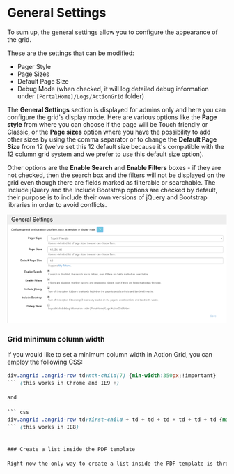 # General Settings

To sum up, the general settings allow you to configure the appearance of the grid.

These are the settings that can be modified:
* Pager Style
* Page Sizes
* Default Page Size
* Debug Mode (when checked, it will log detailed debug information under `[PortalHome]/Logs/ActionGrid` folder)

The **General Settings** section is displayed for admins only and here you can configure the grid's display mode. Here are various options like the **Page style** from where you can choose if the page will be Touch friendly or Classic, or the **Page sizes** option where you have the possibility to add other sizes by using the comma separator or to change the **Default Page Size** from 12 (we've set this 12 default size because it's compatible with the 12 column grid system and we prefer to use this default size option).

Other options are the **Enable Search** and **Enable Filters** boxes - if they are not checked, then the search box and the filters will not be displayed on the grid even though there are fields marked as filterable or searchable. The Include jQuery and the Include Bootstrap options are checked by default, their purpose is to include their own versions of jQuery and Bootstrap libraries in order to avoid conflicts.

![settings page](images/settings.png)

### Grid minimum column width

If you would like to set a minimum column width in Action Grid, you can employ the following CSS:
``` css
div.angrid .angrid-row td:nth-child(7) {min-width:350px;!important}
``` (this works in Chrome and IE9 +)

and

``` css
div.angrid .angrid-row td:first-child + td + td + td + td + td + td {min-width:350px;!important}
``` (this works in IE8)


### Create a list inside the PDF template

Right now the only way to create a list inside the PDF template is through My Tokens using a Razor token that loops over a SQL token. I believe there's an example here [my-tokens.dnnsharp.com/scripts-templates](http://my-tokens.dnnsharp.com/scripts-templates).